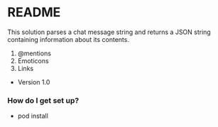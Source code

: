 # README #

This solution parses a chat message string and returns a JSON string containing information about its contents.
1. @mentions
2. Emoticons
3. Links

* Version 1.0

### How do I get set up? ###

* pod install